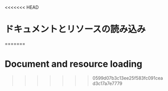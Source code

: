 
<<<<<<< HEAD
# ドキュメントとリソースの読み込み
=======
# Document and resource loading
>>>>>>> 0599d07b3c13ee25f583fc091cead3c17a7e7779
